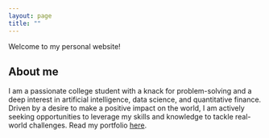 ```yaml
---
layout: page
title: ""
---
```

Welcome to my personal website!

## About me
I am a passionate college student with a knack for problem-solving and a deep interest in artificial intelligence, data science, and quantitative finance. Driven by a desire to make a positive impact on the world, I am actively seeking opportunities to leverage my skills and knowledge to tackle real-world challenges.
Read my portfolio [here](/resume.md).
